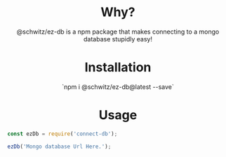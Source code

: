 <h1 align="center">Why?</h1>

<p align="center">@schwitz/ez-db is a npm package that makes connecting to a mongo database stupidly easy!</p>

<h1 align="center">Installation</h1>

<p align="center">`npm i @schwitz/ez-db@latest --save`</p>

<h1 align="center">Usage</h1>

```js
const ezDb = require('connect-db');

ezDb('Mongo database Url Here.');
```
